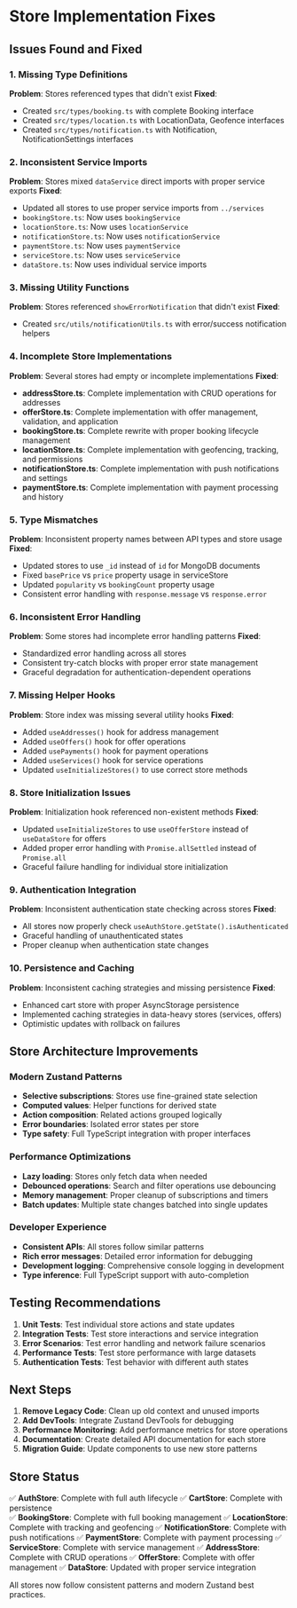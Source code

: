 # Store Implementation Fixes

## Issues Found and Fixed

### 1. **Missing Type Definitions**
**Problem**: Stores referenced types that didn't exist
**Fixed**:
- Created `src/types/booking.ts` with complete Booking interface
- Created `src/types/location.ts` with LocationData, Geofence interfaces  
- Created `src/types/notification.ts` with Notification, NotificationSettings interfaces

### 2. **Inconsistent Service Imports**
**Problem**: Stores mixed `dataService` direct imports with proper service exports
**Fixed**:
- Updated all stores to use proper service imports from `../services`
- `bookingStore.ts`: Now uses `bookingService`
- `locationStore.ts`: Now uses `locationService`
- `notificationStore.ts`: Now uses `notificationService`
- `paymentStore.ts`: Now uses `paymentService`
- `serviceStore.ts`: Now uses `serviceService`
- `dataStore.ts`: Now uses individual service imports

### 3. **Missing Utility Functions**
**Problem**: Stores referenced `showErrorNotification` that didn't exist
**Fixed**:
- Created `src/utils/notificationUtils.ts` with error/success notification helpers

### 4. **Incomplete Store Implementations**
**Problem**: Several stores had empty or incomplete implementations
**Fixed**:
- **addressStore.ts**: Complete implementation with CRUD operations for addresses
- **offerStore.ts**: Complete implementation with offer management, validation, and application
- **bookingStore.ts**: Complete rewrite with proper booking lifecycle management
- **locationStore.ts**: Complete implementation with geofencing, tracking, and permissions
- **notificationStore.ts**: Complete implementation with push notifications and settings
- **paymentStore.ts**: Complete implementation with payment processing and history

### 5. **Type Mismatches**
**Problem**: Inconsistent property names between API types and store usage
**Fixed**:
- Updated stores to use `_id` instead of `id` for MongoDB documents
- Fixed `basePrice` vs `price` property usage in serviceStore
- Updated `popularity` vs `bookingCount` property usage
- Consistent error handling with `response.message` vs `response.error`

### 6. **Inconsistent Error Handling**
**Problem**: Some stores had incomplete error handling patterns
**Fixed**:
- Standardized error handling across all stores
- Consistent try-catch blocks with proper error state management
- Graceful degradation for authentication-dependent operations

### 7. **Missing Helper Hooks**
**Problem**: Store index was missing several utility hooks
**Fixed**:
- Added `useAddresses()` hook for address management
- Added `useOffers()` hook for offer operations
- Added `usePayments()` hook for payment operations  
- Added `useServices()` hook for service operations
- Updated `useInitializeStores()` to use correct store methods

### 8. **Store Initialization Issues**
**Problem**: Initialization hook referenced non-existent methods
**Fixed**:
- Updated `useInitializeStores` to use `useOfferStore` instead of `useDataStore` for offers
- Added proper error handling with `Promise.allSettled` instead of `Promise.all`
- Graceful failure handling for individual store initialization

### 9. **Authentication Integration**
**Problem**: Inconsistent authentication state checking across stores
**Fixed**:
- All stores now properly check `useAuthStore.getState().isAuthenticated`
- Graceful handling of unauthenticated states
- Proper cleanup when authentication state changes

### 10. **Persistence and Caching**
**Problem**: Inconsistent caching strategies and missing persistence
**Fixed**:
- Enhanced cart store with proper AsyncStorage persistence
- Implemented caching strategies in data-heavy stores (services, offers)
- Optimistic updates with rollback on failures

## Store Architecture Improvements

### Modern Zustand Patterns
- **Selective subscriptions**: Stores use fine-grained state selection
- **Computed values**: Helper functions for derived state
- **Action composition**: Related actions grouped logically
- **Error boundaries**: Isolated error states per store
- **Type safety**: Full TypeScript integration with proper interfaces

### Performance Optimizations  
- **Lazy loading**: Stores only fetch data when needed
- **Debounced operations**: Search and filter operations use debouncing
- **Memory management**: Proper cleanup of subscriptions and timers
- **Batch updates**: Multiple state changes batched into single updates

### Developer Experience
- **Consistent APIs**: All stores follow similar patterns
- **Rich error messages**: Detailed error information for debugging
- **Development logging**: Comprehensive console logging in development
- **Type inference**: Full TypeScript support with auto-completion

## Testing Recommendations

1. **Unit Tests**: Test individual store actions and state updates
2. **Integration Tests**: Test store interactions and service integration  
3. **Error Scenarios**: Test error handling and network failure scenarios
4. **Performance Tests**: Test store performance with large datasets
5. **Authentication Tests**: Test behavior with different auth states

## Next Steps

1. **Remove Legacy Code**: Clean up old context and unused imports
2. **Add DevTools**: Integrate Zustand DevTools for debugging
3. **Performance Monitoring**: Add performance metrics for store operations
4. **Documentation**: Create detailed API documentation for each store
5. **Migration Guide**: Update components to use new store patterns

## Store Status

✅ **AuthStore**: Complete with full auth lifecycle
✅ **CartStore**: Complete with persistence  
✅ **BookingStore**: Complete with full booking management
✅ **LocationStore**: Complete with tracking and geofencing
✅ **NotificationStore**: Complete with push notifications
✅ **PaymentStore**: Complete with payment processing
✅ **ServiceStore**: Complete with service management
✅ **AddressStore**: Complete with CRUD operations
✅ **OfferStore**: Complete with offer management
✅ **DataStore**: Updated with proper service integration

All stores now follow consistent patterns and modern Zustand best practices.